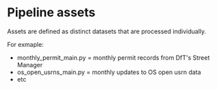 # Pipeline assets

Assets are defined as distinct datasets that are processed individually.

For exmaple:
  - monthly_permit_main.py = monthly permit records from DfT's Street Manager
  - os_open_usrns_main.py = monthly updates to OS open usrn data
  - etc
